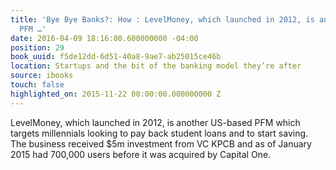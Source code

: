 ```yaml
---
title: 'Bye Bye Banks?: How : LevelMoney, which launched in 2012, is another US-based
  PFM …'
date: 2016-04-09 18:16:00.600000000 -04:00
position: 29
book_uuid: f5de12dd-6d51-40a8-9ae7-ab25015ce46b
location: Startups and the bit of the banking model they’re after
source: ibooks
touch: false
highlighted_on: 2015-11-22 00:00:00.000000000 Z
---
```


LevelMoney, which launched in 2012, is another US-based PFM which targets millennials looking to pay back student loans and to start saving. The business received $5m investment from VC KPCB and as of January 2015 had 700,000 users before it was acquired by Capital One.